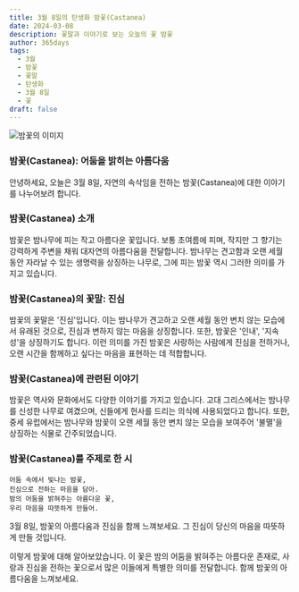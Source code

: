 ```yaml
---
title: 3월 8일의 탄생화 밤꽃(Castanea)
date: 2024-03-08
description: 꽃말과 이야기로 보는 오늘의 꽃 밤꽃
author: 365days
tags:
  - 3월
  - 밤꽃
  - 꽃말
  - 탄생화
  - 3월 8일
  - 꽃
draft: false
---
```


![밤꽃의 이미지](https://cdn.pixabay.com/photo/2019/05/22/20/54/chestnut-blossom-4222522_1280.jpg#center)


### 밤꽃(Castanea): 어둠을 밝히는 아름다움
안녕하세요, 오늘은 3월 8일, 자연의 속삭임을 전하는 밤꽃(Castanea)에 대한 이야기를 나누어보려 합니다.

### 밤꽃(Castanea) 소개

밤꽃은 밤나무에 피는 작고 아름다운 꽃입니다. 보통 초여름에 피며, 작지만 그 향기는 강력하게 주변을 채워 대자연의 아름다움을 전달합니다. 밤나무는 견고함과 오랜 세월 동안 자라날 수 있는 생명력을 상징하는 나무로, 그에 피는 밤꽃 역시 그러한 의미를 가지고 있습니다.

### 밤꽃(Castanea)의 꽃말: 진심

밤꽃의 꽃말은 '진심'입니다. 이는 밤나무가 견고하고 오랜 세월 동안 변치 않는 모습에서 유래된 것으로, 진심과 변하지 않는 마음을 상징합니다. 또한, 밤꽃은 '인내', '지속성'을 상징하기도 합니다. 이런 의미를 가진 밤꽃은 사랑하는 사람에게 진심을 전하거나, 오랜 시간을 함께하고 싶다는 마음을 표현하는 데 적합합니다.

### 밤꽃(Castanea)에 관련된 이야기

밤꽃은 역사와 문화에서도 다양한 이야기를 가지고 있습니다. 고대 그리스에서는 밤나무를 신성한 나무로 여겼으며, 신들에게 헌사를 드리는 의식에 사용되었다고 합니다. 또한, 중세 유럽에서는 밤나무와 밤꽃이 오랜 세월 동안 변치 않는 모습을 보여주어 '불멸'을 상징하는 식물로 간주되었습니다.

### 밤꽃(Castanea)를 주제로 한 시

	어둠 속에서 빛나는 밤꽃,
	진심으로 전하는 마음을 담아.
	밤의 어둠을 밝혀주는 아름다운 꽃,
	우리 마음을 따뜻하게 만들어.

3월 8일, 밤꽃의 아름다움과 진심을 함께 느껴보세요.
그 진심이 당신의 마음을 따뜻하게 만들 것입니다.

이렇게 밤꽃에 대해 알아보았습니다. 이 꽃은 밤의 어둠을 밝혀주는 아름다운 존재로, 사랑과 진심을 전하는 꽃으로서 많은 이들에게 특별한 의미를 전달합니다. 함께 밤꽃의 아름다움을 느껴보세요.
